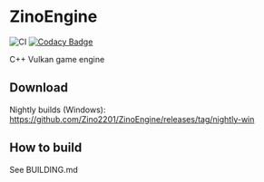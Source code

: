 # ZinoEngine

![CI](https://github.com/Zino2201/ZinoEngine/workflows/CI/badge.svg)
[![Codacy Badge](https://app.codacy.com/project/badge/Grade/0beda10f065e43d19005736ae5207854)](https://www.codacy.com/gh/Zino2201/ZinoEngine/dashboard?utm_source=github.com&amp;utm_medium=referral&amp;utm_content=Zino2201/ZinoEngine&amp;utm_campaign=Badge_Grade)

C++ Vulkan game engine

## Download

Nightly builds (Windows): https://github.com/Zino2201/ZinoEngine/releases/tag/nightly-win

## How to build

See BUILDING.md